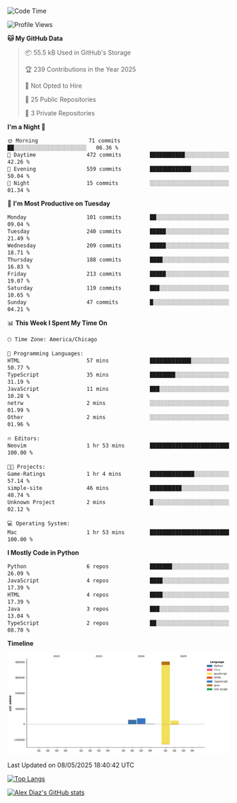 <!--START_SECTION:waka-->
![Code Time](http://img.shields.io/badge/Code%20Time-25%20hrs%2039%20mins-blue)

![Profile Views](http://img.shields.io/badge/Profile%20Views-0-blue)

**🐱 My GitHub Data** 

> 📦 55.5 kB Used in GitHub's Storage 
 > 
> 🏆 239 Contributions in the Year 2025
 > 
> 🚫 Not Opted to Hire
 > 
> 📜 25 Public Repositories 
 > 
> 🔑 3 Private Repositories 
 > 
**I'm a Night 🦉** 

```text
🌞 Morning                71 commits          ██░░░░░░░░░░░░░░░░░░░░░░░   06.36 % 
🌆 Daytime                472 commits         ███████████░░░░░░░░░░░░░░   42.26 % 
🌃 Evening                559 commits         █████████████░░░░░░░░░░░░   50.04 % 
🌙 Night                  15 commits          ░░░░░░░░░░░░░░░░░░░░░░░░░   01.34 % 
```
📅 **I'm Most Productive on Tuesday** 

```text
Monday                   101 commits         ██░░░░░░░░░░░░░░░░░░░░░░░   09.04 % 
Tuesday                  240 commits         █████░░░░░░░░░░░░░░░░░░░░   21.49 % 
Wednesday                209 commits         █████░░░░░░░░░░░░░░░░░░░░   18.71 % 
Thursday                 188 commits         ████░░░░░░░░░░░░░░░░░░░░░   16.83 % 
Friday                   213 commits         █████░░░░░░░░░░░░░░░░░░░░   19.07 % 
Saturday                 119 commits         ███░░░░░░░░░░░░░░░░░░░░░░   10.65 % 
Sunday                   47 commits          █░░░░░░░░░░░░░░░░░░░░░░░░   04.21 % 
```


📊 **This Week I Spent My Time On** 

```text
🕑︎ Time Zone: America/Chicago

💬 Programming Languages: 
HTML                     57 mins             █████████████░░░░░░░░░░░░   50.77 % 
TypeScript               35 mins             ████████░░░░░░░░░░░░░░░░░   31.19 % 
JavaScript               11 mins             ███░░░░░░░░░░░░░░░░░░░░░░   10.28 % 
netrw                    2 mins              ░░░░░░░░░░░░░░░░░░░░░░░░░   01.99 % 
Other                    2 mins              ░░░░░░░░░░░░░░░░░░░░░░░░░   01.96 % 

🔥 Editors: 
Neovim                   1 hr 53 mins        █████████████████████████   100.00 % 

🐱‍💻 Projects: 
Game-Ratings             1 hr 4 mins         ██████████████░░░░░░░░░░░   57.14 % 
simple-site              46 mins             ██████████░░░░░░░░░░░░░░░   40.74 % 
Unknown Project          2 mins              █░░░░░░░░░░░░░░░░░░░░░░░░   02.12 % 

💻 Operating System: 
Mac                      1 hr 53 mins        █████████████████████████   100.00 % 
```

**I Mostly Code in Python** 

```text
Python                   6 repos             ███████░░░░░░░░░░░░░░░░░░   26.09 % 
JavaScript               4 repos             ████░░░░░░░░░░░░░░░░░░░░░   17.39 % 
HTML                     4 repos             ████░░░░░░░░░░░░░░░░░░░░░   17.39 % 
Java                     3 repos             ███░░░░░░░░░░░░░░░░░░░░░░   13.04 % 
TypeScript               2 repos             ██░░░░░░░░░░░░░░░░░░░░░░░   08.70 % 
```



**Timeline**

![Lines of Code chart](https://raw.githubusercontent.com/imloadinqqq/imloadinqqq/main/assets/bar_graph.png)


 Last Updated on 08/05/2025 18:40:42 UTC
<!--END_SECTION:waka-->

[![Top Langs](https://github-readme-stats.vercel.app/api/top-langs/?username=imloadinqqq)](https://github.com/anuraghazra/github-readme-stats)

[![Alex Diaz's GitHub stats](https://github-readme-stats.vercel.app/api?username=imloadinqqq&show_icons=true&theme=gradient)](https://github.com/anuraghazra/github-readme-stats)
